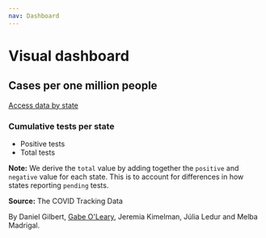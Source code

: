 ```yaml
---
nav: Dashboard
---
```


<div class="dashboard">
  <div class="title-container">
    <h1 class="title">Visual dashboard</h1>
  </div>
  <div class="map-container">
    <div class="map-column">
      <h2>Cases per one million people</h2>
      <div id="map-legend"></div>
      <div class="map" title="State Positive Cases / million people" id="state-map"></div>
    </div>
  </div>
  <p class="a11y-only"><a href="/data">Access data by state</a></p>  <div class="side-by-side">
    <div class="graphic" id="chart-daily-positive-total"></div>
    <div class="graphic" id="chart-daily-death-total"></div>
  </div>
  <div id="chart-state-small-multiples">
    <h3 class="chart-hed">Cumulative tests per state</h3>
    <ul class="chart-legend chart-dek">
      <li><span id="small-multiples-positive-legend"></span> Positive tests</li>
      <li><span id="small-multiples-total-legend"></span> Total tests</li>
    </ul>
    <div class="charts"><!-- where the graphics end up --></div>
    <div class="charts-notes">
      <p><strong>Note:</strong> We derive the <code>total</code> value by adding together the <code>positive</code> and <code>negative</code> value for each state. This is to account for differences in how states reporting <code>pending</code> tests.</p>
      <p><strong>Source:</strong> The COVID Tracking Data </p>
    </div>
    <div class="by-line">By Daniel Gilbert, <a href="https://gabeoleary.com">Gabe O'Leary</a>, Jeremia Kimelman, Júlia Ledur and Melba Madrigal.</div>
  </div>
</div>

<script src="/_assets/js/d3.js"></script>
<script src="/_assets/js/d3-legend.js"></script>
<script src="/_assets/js/britecharts.js"></script>

<!-- map resources -->
<link rel="stylesheet" href="https://unpkg.com/leaflet@1.6.0/dist/leaflet.css"
   integrity="sha512-xwE/Az9zrjBIphAcBb3F6JVqxf46+CDLwfLMHloNu6KEQCAWi6HcDUbeOfBIptF7tcCzusKFjFw2yuvEpDL9wQ=="
   crossorigin=""/>
<script src="https://unpkg.com/leaflet@1.6.0/dist/leaflet.js"
   integrity="sha512-gZwIG9x3wUXg2hdXF6+rVkLF/0Vi9U8D2Ntg4Ga5I5BZpVkVxlJWbSQtXPSiUTtC0TjtGOmxa1AJPuV0CPthew=="
   crossorigin=""></script>
<script src="https://cdn.jsdelivr.net/npm/@turf/turf@5/turf.min.js"></script>

<!-- scripts below are for Albers US map projections (currently unused) -->
<!--
<script src="https://unpkg.com/proj4leaflet@1.0.2/src/proj4leaflet.js"></script>
<script src="https://unpkg.com/proj4@2.6.0/dist/proj4-src.js"></script>
-->

<link rel="stylesheet" href="/_assets/css/_dashboard.css" >
<script src="/_assets/js/dashboard-charts.js"></script>
<script src="/_assets/js/dashboard-map.js"></script>
